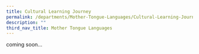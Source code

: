 ```yaml
---
title: Cultural Learning Journey
permalink: /departments/Mother-Tongue-Languages/Cultural-Learning-Journey/
description: ""
third_nav_title: Mother Tongue Languages
---
```

coming soon...